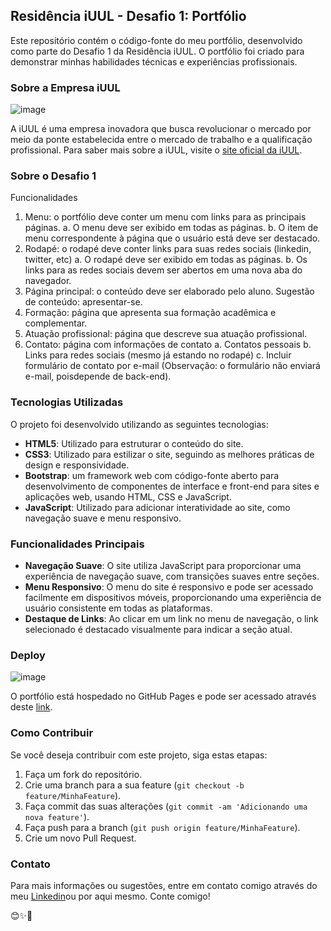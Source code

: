﻿## Residência iUUL - Desafio 1: Portfólio

Este repositório contém o código-fonte do meu portfólio, desenvolvido como parte do Desafio 1 da Residência iUUL. O portfólio foi criado para demonstrar minhas habilidades técnicas e experiências profissionais.

### Sobre a Empresa iUUL

![image](https://github.com/jhonatan-goncalves-pereira/residencia-iUUL-desafio1-portifolio/assets/94761781/82005607-9ff4-4dda-9535-15969517d440)

A iUUL é uma empresa inovadora que busca revolucionar o mercado por meio da ponte estabelecida entre o mercado de trabalho e a qualificação profissional. Para saber mais sobre a iUUL, visite o [site oficial da iUUL](https://www.iuul.com.br).

### Sobre o Desafio 1
Funcionalidades
1. Menu: o portfólio deve conter um menu com links para as principais páginas.
a. O menu deve ser exibido em todas as páginas.
b. O item de menu correspondente à página que o usuário está deve ser destacado.
2. Rodapé: o rodapé deve conter links para suas redes sociais (linkedin, twitter, etc)
a. O rodapé deve ser exibido em todas as páginas.
b. Os links para as redes sociais devem ser abertos em uma nova aba do navegador.
3. Página principal: o conteúdo deve ser elaborado pelo aluno. Sugestão de conteúdo:
apresentar-se.
4. Formação: página que apresenta sua formação acadêmica e complementar.
5. Atuação profissional: página que descreve sua atuação profissional.
6. Contato: página com informações de contato
    a. Contatos pessoais
    b. Links para redes sociais (mesmo já estando no rodapé)
    c. Incluir formulário de contato por e-mail (Observação: o formulário não enviará e-mail, poisdepende de back-end).

### Tecnologias Utilizadas

O projeto foi desenvolvido utilizando as seguintes tecnologias:

- **HTML5**: Utilizado para estruturar o conteúdo do site.
- **CSS3**: Utilizado para estilizar o site, seguindo as melhores práticas de design e responsividade.
- **Bootstrap**: um framework web com código-fonte aberto para desenvolvimento de componentes de interface e front-end para sites e aplicações web, usando HTML, CSS e JavaScript.
- **JavaScript**: Utilizado para adicionar interatividade ao site, como navegação suave e menu responsivo.

### Funcionalidades Principais

- **Navegação Suave**: O site utiliza JavaScript para proporcionar uma experiência de navegação suave, com transições suaves entre seções.
- **Menu Responsivo**: O menu do site é responsivo e pode ser acessado facilmente em dispositivos móveis, proporcionando uma experiência de usuário consistente em todas as plataformas.
- **Destaque de Links**: Ao clicar em um link no menu de navegação, o link selecionado é destacado visualmente para indicar a seção atual.

### Deploy

![image](https://github.com/jhonatan-goncalves-pereira/residencia-iUUL-desafio1-portifolio/assets/94761781/9d0bed08-2b50-45f8-a97f-f4af5c6a00ee)

O portfólio está hospedado no GitHub Pages e pode ser acessado através deste [link](https://jhonatan-goncalves-pereira.github.io/residencia-iUUL-desafio1-portifolio/).

### Como Contribuir

Se você deseja contribuir com este projeto, siga estas etapas:

1. Faça um fork do repositório.
2. Crie uma branch para a sua feature (`git checkout -b feature/MinhaFeature`).
3. Faça commit das suas alterações (`git commit -am 'Adicionando uma nova feature'`).
4. Faça push para a branch (`git push origin feature/MinhaFeature`).
5. Crie um novo Pull Request.

### Contato

Para mais informações ou sugestões, entre em contato comigo através do meu [Linkedin](https://www.linkedin.com/in/jhonatan-goncalves-pereira/)ou por aqui mesmo. Conte comigo!

😊✨🚀
